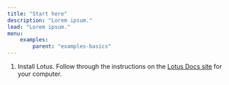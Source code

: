 ```yaml
---
title: "Start here"
description: "Lorem ipsum."
lead: "Lorem ipsum."
menu:
    examples:
        parent: "examples-basics"
---
```


1. Install Lotus. Follow through the instructions on the [Lotus Docs site](https://lotus.filecoin.io/lotus/install/prerequisites/) for your computer.
